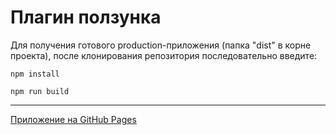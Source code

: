 # **Плагин ползунка**

Для получения готового production-приложения (папка "dist" в корне проекта), 
после клонирования репозитория последовательно введите:
```
npm install
```
```
npm run build
```
---
[Приложение на GitHub Pages](https://klimanovnik.github.io/metalamp-task-4/)